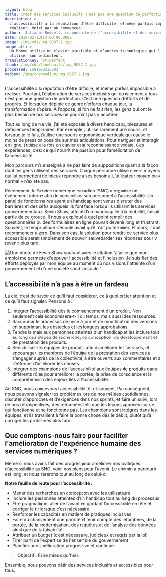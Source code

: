 ```yaml
---
layout: blog
title: Créer des services inclusifs n’est pas une question de perfection
description: >-
  L'accessibilité a la réputation d'être difficile, et même parfois impossible à
  réaliser. Voici par où commencer.
author: 'Julianna Rowsell, responsable de l’accessibilité et des services inclusifs'
date: 2019-02-13T14:00:00.000Z
image: /img/cds/_mg_9837-2.jpg
image-alt: >-
  Un homme utilise un clavier ajustable et d’autres technologies qui l’aident à
  utiliser son ordinateur.
translationKey: not-perfect
thumb: /img/cds/thumbnails/_mg_9837-2.jpg
processed: 1581608215683
medium: /img/cds/medium/_mg_9837-2.jpg
---
```

L'accessibilité a la réputation d'être difficile, et même parfois impossible à réaliser. Pourtant, l’élaboration de services inclusifs qui conviennent à tous n’est pas une question de perfection. C’est une question d’efforts et de progrès. Et lorsqu’on déploie ce genre d’efforts chaque jour, la transformation s’opère. À l’opposé, si l’on ne fait rien, les gens qui ont le plus besoin de nos services ne pourront pas y accéder. 

Tout au long de ma vie, j’ai été exposée à divers handicaps, blessures et déficiences temporaires. Par exemple, j’utilise rarement une souris, et lorsque je le fais, j’utilise une souris ergonomique verticale qui cause le moins de pression possible sur mes articulations. Pour naviguer et interagir en ligne, j’utilise à la fois un clavier et la reconnaissance vocale. Ces expériences, c’est ce qui nourrit ma passion pour l’amélioration de l’accessibilité. 

Mon parcours m’a enseigné à ne pas faire de suppositions quant à la façon dont les gens utilisent des services. Chaque personne utilise divers moyens qui lui permettent de mieux répondre à ses besoins. L’utilisateur moyen ou « normal » n’existe pas.

Récemment, le Service numérique canadien (SNC) a organisé un événement interne afin de sensibiliser son personnel à l’accessibilité. Un panel de fonctionnaires ayant un handicap sont venus discuter des barrières et des défis auxquels ils font face lorsqu’ils utilisent les services gouvernementaux. Kevin Shaw, atteint d’un handicap lié à la mobilité, faisait partie de ce groupe. Il nous a expliqué à quel point remplir des questionnaires ou des formulaires en ligne pouvait devenir long et frustrant. Souvent, le temps alloué s’écoule avant qu’il n’ait pu terminer. Et alors, il doit recommencer à zéro. Dans son cas, la solution pour rendre ce service plus accessible serait simplement de pouvoir sauvegarder ses réponses pour y revenir plus tard.

![ Une photo de Kevin Shaw souriant avec le citation "J'aime que mon emploi me permette d'appuyer l'accessibilité et l'inclusion. Je suis fier des efforts déployés par mon équipe au moment où nos visions l'atteinte d'un gouvernement et d'une société sand obstacle."](/img/cds/image004.jpg)

## L’accessibilité n’a pas à être un fardeau

La clé, c’est de savoir ce qu’il faut considérer, ce à quoi prêter attention et ce qu’il faut signaler. Pensons à :

1. Intégrer l’accessibilité dès le commencement d’un produit. Non seulement cela économisera-t-il du temps, mais aussi des ressources.
2. Raccourcir le processus de mise à jour et de modification des versions en supprimant les obstacles et les longues approbations.
3. Tendre la main aux personnes atteintes d’un handicap et les inclure tout au long des étapes de recherche, de conception, de développement et de prestation des produits.
4. Sensibiliser les équipes de produits afin d’améliorer les services, et encourager les membres de l’équipe de la prestation des services à s’engager auprès de la collectivité, à être ouverts aux commentaires et à s’efforcer d’améliorer les choses.
5. Intégrer des champions de l’accessibilité aux équipes de produits dans différents rôles pour améliorer la portée, la prise de conscience et la compréhension des enjeux liés à l’accessibilité.

Au SNC, nous concevons l’accessibilité tôt et souvent. Par conséquent, nous pouvons signaler les problèmes lors de nos mêlées quotidiennes, discuter d’approches et d’exigences dans nos sprints, et faire un suivi, lors de nos rétrospectives, des retombées tels que les leçons apprises sur ce qui fonctionne et ne fonctionne pas. Les champions sont intégrés dans les équipes, et ils travaillent à faire la bonne chose dès le début, plutôt qu’à corriger les problèmes plus tard.

## Que comptons-nous faire pour faciliter l'amélioration de l'expérience humaine des services numériques ?

Même si nous avons fait des progrès pour améliorer nos pratiques d’accessibilité au SNC, voici nos plans pour l’avenir. Le chemin à parcourir est long, et nous itérerons tout au long de celui-ci.

**Notre feuille de route pour l’accessibilité :**

* Mener des recherches en conception avec les utilisateurs
* Inclure les personnes atteintes d’un handicap tout au long du processus
* Être pragmatique, aller de l’avant en gardant l’accessibilité en tête et corriger le tir lorsque c’est nécessaire
* Renforcer les capacités en matière de pratiques inclusives
* Faire du changement une priorité et tenir compte des retombées, de la portée, de la modernisation, des requêtes et de l’analyse des données ainsi que de la faisabilité
* Attribuer un budget (c’est nécessaire, judicieux et requis par la loi)
* Tirer parti de l'expertise de l'ensemble du gouvernement
* Planifier une amélioration progressive et continue

> **Objectif : Faire mieux qu’hier.**

Ensemble, nous pouvons bâtir des services inclusifs et accessibles pour tous.



